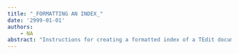 ```yaml
---
title: "_FORMATTING AN INDEX_"
date: '2999-01-01'
authors: 
    - NA
abstract: "Instructions for creating a formatted index of a TEdit document."
---
```


